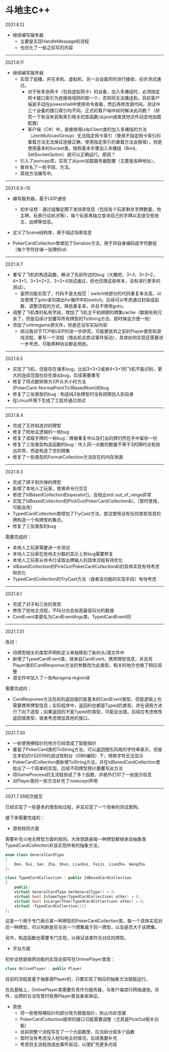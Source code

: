 # 斗地主C++

2021.8.12

+ 继续编写服务器
  + 主要是实现HandleMessage的流程
  + 也优化了一些之前写的内容

---

2021.8.11

+ 继续编写服务器
  + 实现了组播，并在本机、虚拟机、另一台设备同时进行接收，初步测试通过。
    + 对于有多张网卡（包括虚拟网卡）的设备，加入多播组时，必须指定网卡接口索引为连接局域网的那一个，否则将无法播送到。目前客户端是手动在powershell中使用命令查看，然后再修改源代码。测试中三个设备的接口索引均不同。正式的客户端中如何解决此问题？（研究一下有没有获取索引相关的库函数/从json或者其他文件动态地加载配置）
    + 客户端（C#）中，直接使用UdpClient类的加入多播组的方法（JoinMulticastGroup）无法指定网卡索引（使用不指定网卡索引的重载方法无法保证连接正确，使用指定索引的重载方法会报错），但是使用基本的Socket类，按照基本步骤加入多播组（Bind，SetSocketOpiton）就可以正确运行。原因？
  + 引入了jsoncpp库，实现了从json加载服务器配置（主要是各种地址）。
  + 重命名了一些字段、方法。
  + 其他方法编写中。

---

2021.8.9~10

+ 编写服务器，基于UDP通信
  + 初步设想：通过组播定期下发场景信息（包括各个玩家剩余手牌数量，地主牌，玩家行动状况等），每个玩家再独立查询自己的手牌以及提交抢地主、出牌等信息。

+ 定义了Scene结构体，用于描述场景信息
+ PokerCardCollection类增加了Serialize方法，用于将自身编码成字符数组（每个字符存储一张牌的id）

---

2021.8.7

+ 重写了飞机的构造函数，解决了先前所述的bug（大概吧，3+3，3+3+2，4+3+1，3+3+2+2，3+3+4测试通过，但也仅限这些样本，没有进行更多的测试）。
  + 虽然功能实现了，代码不是太规范：switch块部分的代码重复率太高，以及使用了goto语句跳出for循环中的switch。后续可以考虑通过封装成函数、调整流程的方式，降低重复率，并且不使用goto。
+ 调整了飞机类的私有字段，增加了飞机主干和翅膀的牌集cache（数据有些冗余了，但是后续计划覆写所有牌型的ToString方法，那时候会方便一些）
+ 添加了onlinegame源文件，但是还没写实际内容
  + 经过我对于TCP和UDP的进一步研究，可能要放弃之前的Player类型和游戏流程，重写一个流程（借此机会尝试事件驱动），具体如何实现还需要进一步考虑，可能两种协议都会用到。

---

2021.8.5

+ 实现了飞机，但是存在诸多bug，比如3+3+2或者4+3+1的飞机不能识别，更大的连续范围也存在类似bug，后续需要重写
+ 修复了将点数转换为3开头大小的方法(PokerCard::NormalPointTo3BasedNum)的bug
+ 修复了三张类型的bug：构造纯3张牌型时没有把牌加入到自身
+ 在Linux环境下生成了工程并通过测试

---

2021.8.4

+ 完成了王炸和连对的牌型
+ 修复了抢地主逻辑的一些bug
+ 修复了读取手牌的一些bug：牌被重复中以及打出的牌仍然在手中留存一份
+ 修复了三张类型构造函数的bug：传入同一点数的数量不等于3的牌时没有抛出异常，而是构造了空的牌集
+ 修复了一些类型的FormatCollection方法存在的内存泄漏

---

2021.8.3

+ 完成了顺子和炸弹的牌型
+ 新增了本地人工玩家，使用命令行交互
+ 修改了IdBasedCollection的operator[]，会抛出std::out_of_range异常
+ 实现了IdBasedCollection的PickOut(PokerCardCollection&)，（暂时使用，可能会改）
+ TypedCardCollection类增加了TryCast方法，尝试使用没有任何类型信息的牌构造一个有牌型的集合。
+ 修复了三张类型的bug

需要完成的：

+ 本地人工玩家需要进一步测试
+ 本地人工玩家在抢地主分数的显示上有bug需要修复
+ 本地人工玩家从命令行读取出牌输入的具体流程有待优化
+ IdBasedCollection的PickOut(PokerCardCollection&)的具体实现有待考虑和优化
+ TypedCardCollection的TryCast方法（或者该功能的实现手段）有待考虑

---

2021.8.1

+ 完成了对子和三张的类型
+ 修改了抢地主流程，不叫分也会抬高最低叫分的数值
+ CardEvent类更名为CardEventArgs类，TypedCardEvent同

---

2021.7.31

改动：

+ 将牌型相关的类型声明和定义单独移到了新的头/源文件中
+ 新增了TypedCardEvent类，继承自CardEvent，携带牌型信息，并且将Player类的CardResponse方法的参数改为此类型，相关的地方也做了相应调整
+ 源文件中加入了一些#pragma region块

需要完成的：

+ CardResponse方法目前的返回值仍是基本的CardEvent类型，但是逻辑上也需要携带牌型信息；实际程序中，返回的也都是Typed的类型，并在调用方进行了向下造型；如果返回的不是Typed的类型，可能会出错。后续应考虑修改返回值类型，或者考虑增加其他的接口。

---

2021.7.30

+ 一些使用裸指针的地方已经改成了智能指针
+ 重载了PokerCard类的ToString方法，可以返回图形风格的字符串表示，但是在本机的VS2019的调试控制台（GBK编码）下，特殊字符无法显示
+ PokerCardCollection类新增ToString方法，并在IdBasedCardCollection里给出了一个简单的实现。后续不同牌型预计要覆写此方法
+ 将GameProcess的主流程拆成了多个函数，并额外打印了一些提示信息
+ 对Player类的一些方法补充了noexcept声明

---

2021.7.28初次提交

已经实现了一些基本的类型和过程，并且实现了一个简单的测试案例。

接下来需要完成的：

+ 游戏规则方面

需要补完斗地主牌型方面的规则，大体思路是每一种牌型都继承自抽象类TypedCardCollection并且实现所有的抽象方法，

```C++
enum class GeneralCardType
{
    Dan, Dui, San, Zha, Shun, LianDui, FeiJi, LianZha, WangZha
};

class TypedCardCollection : public IdBasedCardCollection
{
    public:
    virtual GeneralCardType GetGeneralType() = 0;
    virtual bool IsSameType(TypedCardCollection& other) = 0;
    virtual bool IsLargerThan(TypedCardCollection& other) = 0;
    virtual ~TypedCardCollection(){}
};
```

这是一个用于专门表示某一种牌型的PokerCardCollection类，每一个具体实现对应一种牌型，可以判断是否与另一个牌集属于同一牌型，以及是否大于该牌集。

另外，构造函数也需要专门实现，以保证该类符合对应的牌型。

+ 平台方面

初步设想是联网功能的实现全部写在OnlinePlayer类里：

```C++
class OnlinePlayer : public Player
```

目前的流程是基于抽象类Player的，只要实现了相应的抽象方法就能运行。

在此基础上，OnlinePlayer类需要负责作为服务器，与客户端进行网络通信。另外，出牌的合法性暂时依靠Player类自身来保证。

+ 其他
  + 将一些使用裸指针的部分改为智能指针，防止内存泄漏
  + PokerCardCollection提供的接口可能需要调整（尤其是PickOut相关功能）
  + 目前把整个流程写在了一个大函数里，应当拆分成多个函数
  + 暂时没有考虑没人抢叫地主的情况，后续需要补充
  + 考虑将主流程改成由事件驱动，以便扩充更多内容

